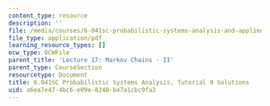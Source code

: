 ```yaml
---
content_type: resource
description: ''
file: /media/courses/6-041sc-probabilistic-systems-analysis-and-applied-probability-fall-2013/a6ea7e474bc6e09e8248b47a1cbc9fa3_MIT6_041SCF13_tut09_sol.pdf
file_type: application/pdf
learning_resource_types: []
ocw_type: OCWFile
parent_title: 'Lecture 17: Markov Chains - II'
parent_type: CourseSection
resourcetype: Document
title: 6.041SC Probabilistic Systems Analysis, Tutorial 9 Solutions
uid: a6ea7e47-4bc6-e09e-8248-b47a1cbc9fa3
---
```

